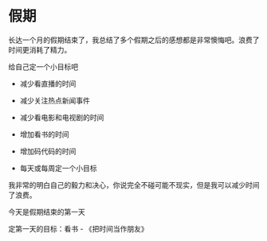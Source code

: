 # 假期
长达一个月的假期结束了，我总结了多个假期之后的感想都是非常懊悔吧。浪费了时间更消耗了精力。

给自己定一个小目标吧

- 减少看直播的时间
- 减少关注热点新闻事件
- 减少看电影和电视剧的时间

- 增加看书的时间
- 增加码代码的时间
- 每天或每周定一个小目标

我非常的明白自己的毅力和决心，你说完全不碰可能不现实，但是我可以减少时间了浪费。

今天是假期结束的第一天

定第一天的目标：看书 - 《把时间当作朋友》 
